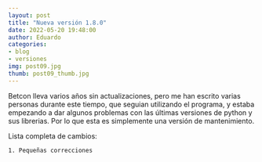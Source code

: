 ```yaml
---
layout: post
title: "Nueva versión 1.8.0"
date: 2022-05-20 19:48:00
author: Eduardo
categories:
- blog
- versiones
img: post09.jpg
thumb: post09_thumb.jpg
---
```


Betcon lleva varios años sin actualizaciones, pero me han escrito varias personas durante este tiempo, que seguian utilizando el programa, y estaba empezando a dar algunos problemas con las últimas versiones de python y sus librerias. Por lo que esta es simplemente una versión de mantenimiento.

Lista completa de cambios:

```
1. Pequeñas correcciones

```

<!--- Actualmente la versión 1.8.0 solo se encuentra disponible para GNU/Linux y las instalaciones desde el código fuente.

No tengo planificado sacar versiones con nuevas caracteristicas, si quieres contribuir con el desarrollo puedes hacerlo en [Github]('https://github.com/soker90/betcon'). Muchas gracias a todas las personas que me han mandado mails estos años para reportar errores, proponer nuevas funcionalidades o simplemente agradecer el trabajo.

Estoy desarrollando una nueva aplicación para el control de las finanzas personales (tambien libre y gratuita) y cabe la posibilidad de que en un futuro integre la funcionalidad de Betcon. Si eso ocurre lo comunicaré aquí.
-->
